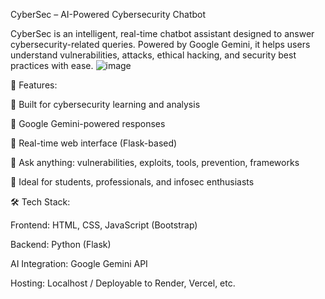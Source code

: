 CyberSec – AI-Powered Cybersecurity Chatbot 


CyberSec is an intelligent, real-time chatbot assistant designed to answer cybersecurity-related queries. Powered by Google Gemini, it helps users understand vulnerabilities, attacks, ethical hacking, and security best practices with ease.
![image](https://github.com/user-attachments/assets/3a7d6d02-a3d7-465b-80fb-c0498c43e427)


🚀 Features:


🔐 Built for cybersecurity learning and analysis

🤖 Google Gemini-powered responses

📡 Real-time web interface (Flask-based)

💬 Ask anything: vulnerabilities, exploits, tools, prevention, frameworks

🧠 Ideal for students, professionals, and infosec enthusiasts




🛠️ Tech Stack:


Frontend: HTML, CSS, JavaScript (Bootstrap)

Backend: Python (Flask)

AI Integration: Google Gemini API

Hosting: Localhost / Deployable to Render, Vercel, etc.

